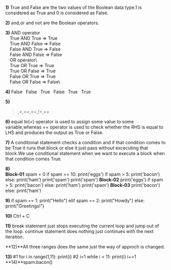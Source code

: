 **1)**
True and False are the two values of the Boolean data type.1 is considered as True and 
      0 is considered as False.

**2)**
and,or and not are the Boolean operators.

**3)**
AND operator\
&ensp;&ensp;True AND True => True\
&ensp;&ensp;True AND False => False\
&ensp;&ensp;False AND True => False\
&ensp;&ensp;False AND False => False\
&ensp;&ensp;OR operator\	
&ensp;&ensp;True OR True => True\
&ensp;&ensp;True OR False => True\
&ensp;&ensp;False OR True => True\
&ensp;&ensp;False OR False => False\

**4)**
False
&ensp;False
&ensp;True
&ensp;False
&ensp;True
&ensp;True

**5)**
>,<,>=,<=,!=,==

**6)**
equal to(=) operator is used to assign some value to some variable,whereas == operator is used to check
 whether the RHS is equal to LHS and produces the output as True or False.

**7)**
A conditional statement checks a condition and if that condition comes to be True it
runs that block or else it just pass without excecuting that block.We use conditional statement 
when we want to execute a block when that condition comes True.

**8)**\
**Block-01**
spam = 0
if spam == 10:
    print('eggs')
    if spam > 5:
        print('bacon')
    else:
        print('ham')
    print('spam')
print('spam')
**Block-02**
  print('eggs')
    if spam > 5:
        print('bacon')
    else:
        print('ham')
    print('spam')
**Block-03**
    print('bacon')
    else:
        print('ham')

**9)**
if spam == 1:
	print("Hello")
elif spam == 2:
	print("Howdy")
else:
	print("Greetings!")

**10)**
Ctrl + C

**11)**
break statement just stops executing the current loop and jump out of the loop.
continue statement does nothing just continues with the next iteration.

**12)**All three ranges does the same just the way of approch is changed.

**13)**
#1 for i in range(1,11):
	print(i)
#2 i=1
   while i < 11:
	print(i)
	i+=1
**14)**spam.bacon()